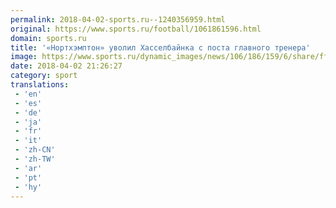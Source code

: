 ```yaml
---
permalink: 2018-04-02-sports.ru--1240356959.html
original: https://www.sports.ru/football/1061861596.html
domain: sports.ru
title: '«Нортхэмптон» уволил Хасселбайнка с поста главного тренера'
image: https://www.sports.ru/dynamic_images/news/106/186/159/6/share/ff7929.png
date: 2018-04-02 21:26:27
category: sport
translations: 
 - 'en'
 - 'es'
 - 'de'
 - 'ja'
 - 'fr'
 - 'it'
 - 'zh-CN'
 - 'zh-TW'
 - 'ar'
 - 'pt'
 - 'hy'
---
```


